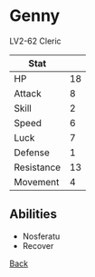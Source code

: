 # Genny

LV2-62 Cleric

| Stat       | <!-- --> |
| ---------- | -------- |
| HP         | 18       |
| Attack     | 8        |
| Skill      | 2        |
| Speed      | 6        |
| Luck       | 7        |
| Defense    | 1        |
| Resistance | 13       |
| Movement   | 4        |

## Abilities

- Nosferatu
- Recover

[Back](README.md)
